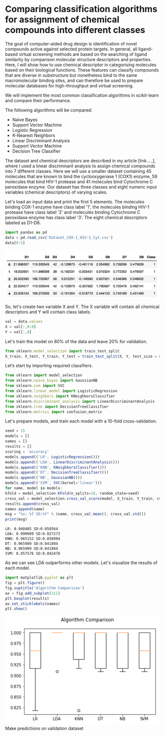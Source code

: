 # Comparing classification algorithms for assignment of chemical compounds into different classes

 The goal of computer-aided drug design is identification of 
 novel compounds active against selected protein targets. In general, 
 all ligand-based virtual screening methods are based on the searching of 
 ligand similarity by comparison molecular structure descriptors and properties. 
 Here, I will show how to use chemical descriptor in categorising molecules 
 based on their biological functions. These features can classify compounds 
 that are diverse in substructure but nonetheless bind to the same 
 macromolecular binding sites, and can therefore be used to prepare molecular 
 databases for high-throughput and virtual screening.

 We will implement the most common classification algorithms in scikit-learn and
 compare their performance.

 The following algorithms will be compared:

 - Naive Bayes
 - Support Vector Machine
 - Logistic Regression
 - K-Nearest Neighbors
 - Linear Discriminant Analysis
 - Support Vector Machine
 - Decision Tree Classifier

 The dataset and chemical descriptors are described in my article [link.....], where 
 I used a linear discriminant analysis to assign chemical compounds into 7 different 
 classes.
 Here we will use a smaller dataset containing 45 molecules that are known to bind
 the cyclooxygenase 1 (COX1) enzyme, 59 molecules that bind HIV-1 protease and 41 molecules bind 
 Cytochrome C peroxidase enzyme.
 Our dataset has three classes and eight numeric input variables (chemical descriptors) of varying scales.

 Let's load an input data and print the first 5 elements. The molecules binding COX-1 enzyme have class label '1',
 the molecules binding HIV-1 protease have class label '2' and molecules binding Cytochrome C peroxidase enzyme has
 class label '3'. The eight chemical descriptors labeled as D1-D8.

```js
import pandas as pd
data = pd.read_csv('Dataset_COX-1_HIV-1_Cyt.csv')
data[0:5]
```
![](plot1.png)

 So, let's create two variable X and Y. The X variable will contain all chemical descriptors and 
 Y will contain class labels.

```js
val = data.values
X = val[:,0:8]
Y = val[:,8]
```
 Let's train the model on 80% of the data and leave 20% for validation.
```js
from sklearn.model_selection import train_test_split
X_train, X_test, Y_train, Y_test = train_test_split(X, Y, test_size = 0.2, random_state = 650)
```
 Let’s start by importing required classifiers.
```js
from sklearn import model_selection
from sklearn.naive_bayes import GaussianNB
from sklearn.svm import SVC
from sklearn.linear_model import LogisticRegression
from sklearn.neighbors import KNeighborsClassifier
from sklearn.discriminant_analysis import LinearDiscriminantAnalysis
from sklearn.tree import DecisionTreeClassifier
from sklearn.metrics import confusion_matrix
```
 Let's prepare models, and train each model with a 10-fold cross-validation.
```js
seed = 15
models = []
names = []
results = []
scoring = 'accuracy'
models.append(('LR', LogisticRegression()))
models.append(('LDA', LinearDiscriminantAnalysis()))
models.append(('KNN', KNeighborsClassifier()))
models.append(('DT', DecisionTreeClassifier()))
models.append(('NB', GaussianNB()))
models.append(('SVM', SVC(kernel='linear')))
for name, model in models:
kfold = model_selection.KFold(n_splits=10, random_state=seed)
cross_val = model_selection.cross_val_score(model, X_train, Y_train, cv=kfold, scoring=scoring)
results.append(cross_val)
names.append(name)
msg = "%s: %f SD:%f" % (name, cross_val.mean(), cross_val.std())
print(msg)
```
```
LR: 0.948485 SD:0.058564
LDA: 0.990909 SD:0.027273
KNN: 0.965152 SD:0.058994
DT: 0.965909 SD:0.041804
NB: 0.965909 SD:0.041804
SVM: 0.957576 SD:0.042478
```
 As we can see LDA outperforms other models. Let's visualize the results of each model.
```js
import matplotlib.pyplot as plt
fig = plt.figure()
fig.suptitle('Algorithm Comparison')
ax = fig.add_subplot(111)
plt.boxplot(results)
ax.set_xticklabels(names)
plt.show()
```
![](plot2.png)
 Make predictions on validation dataset